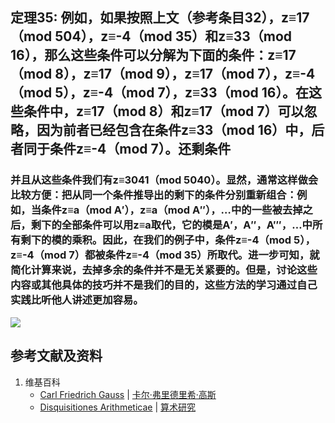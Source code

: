 ## 定理35: 例如，如果按照上文（参考条目32），z≡17（mod 504），z≡-4（mod 35）和z≡33（mod 16），那么这些条件可以分解为下面的条件：z≡17（mod 8），z≡17（mod 9），z≡17（mod 7），z≡-4（mod 5），z≡-4（mod 7），z≡33（mod 16）。在这些条件中，z≡17（mod 8）和z≡17（mod 7）可以忽略，因为前者已经包含在条件z≡33（mod 16）中，后者同于条件z≡-4（mod 7）。还剩条件

### 并且从这些条件我们有z≡3041（mod 5040）。显然，通常这样做会比较方便：把从同一个条件推导出的剩下的条件分别重新组合：例如，当条件z≡a（mod A′），z≡a（mod A″），…中的一些被去掉之后，剩下的全部条件可以用z≡a取代，它的模是A′，A″，A‴，…中所有剩下的模的乘积。因此，在我们的例子中，条件z≡-4（mod 5），z≡-4（mod 7）都被条件z≡-4（mod 35）所取代。进一步可知，就简化计算来说，去掉多余的条件并不是无关紧要的。但是，讨论这些内容或其他具体的技巧并不是我们的目的，这些方法的学习通过自己实践比听他人讲述更加容易。

![](/images/数论/高斯的算术研究中典型的推演实验/章2/定理35/35-1.jpg)

## 参考文献及资料

1. 维基百科
	- [Carl Friedrich Gauss](https://en.wikipedia.org/wiki/Carl_Friedrich_Gauss) | [卡尔·弗里德里希·高斯](https://zh.wikipedia.org/wiki/%E5%8D%A1%E7%88%BE%C2%B7%E5%BC%97%E9%87%8C%E5%BE%B7%E9%87%8C%E5%B8%8C%C2%B7%E9%AB%98%E6%96%AF) 
	- [Disquisitiones Arithmeticae](https://en.wikipedia.org/wiki/Disquisitiones_Arithmeticae) | [算术研究](https://zh.wikipedia.org/wiki/算术研究) 



